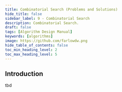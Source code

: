 ```yaml
---
title: Combinatorial Search (Problems and Solutions)
hide_title: false
sidebar_label: 9 - Combinatorial Search
description: Combinatorial Search.
draft: false
tags: [Algorithm Design Manual]
keywords: [algorithms]
image: https://github.com/farlowdw.png
hide_table_of_contents: false
toc_min_heading_level: 2
toc_max_heading_level: 5
---
```


## Introduction

tbd

